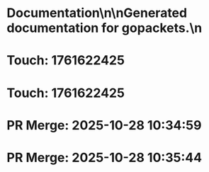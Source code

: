 # Documentation\n\nGenerated documentation for gopackets.\n

# Touch: 1761622425

# Touch: 1761622425

# PR Merge: 2025-10-28 10:34:59

# PR Merge: 2025-10-28 10:35:44
